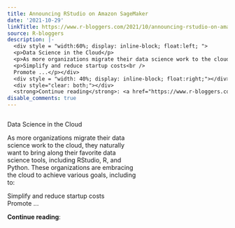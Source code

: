 ```yaml
---
title: Announcing RStudio on Amazon SageMaker
date: '2021-10-29'
linkTitle: https://www.r-bloggers.com/2021/10/announcing-rstudio-on-amazon-sagemaker/
source: R-bloggers
description: |-
  <div style = "width:60%; display: inline-block; float:left; ">
  <p>Data Science in the Cloud</p>
  <p>As more organizations migrate their data science work to the cloud, they naturally want to bring along their favorite data science tools, including RStudio, R, and Python. These organizations are embracing the cloud to achieve various goals, including to:</p>
  <p>Simplify and reduce startup costs<br />
  Promote ...</p></div>
  <div style = "width: 40%; display: inline-block; float:right;"></div>
  <div style="clear: both;"></div>
  <strong>Continue reading</strong>: <a href="https://www.r-bloggers.com/2021/10/ ...
disable_comments: true
---
```

<div style = "width:60%; display: inline-block; float:left; ">
<p>Data Science in the Cloud</p>
<p>As more organizations migrate their data science work to the cloud, they naturally want to bring along their favorite data science tools, including RStudio, R, and Python. These organizations are embracing the cloud to achieve various goals, including to:</p>
<p>Simplify and reduce startup costs<br />
Promote ...</p></div>
<div style = "width: 40%; display: inline-block; float:right;"></div>
<div style="clear: both;"></div>
<strong>Continue reading</strong>: <a href="https://www.r-bloggers.com/2021/10/ ...